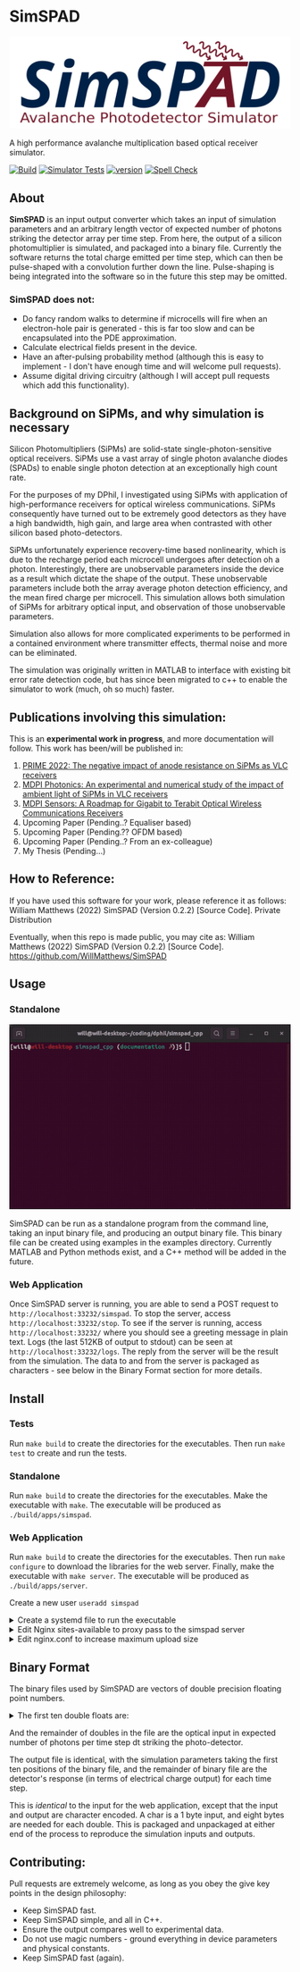 # SimSPAD

![logo](https://github.com/WillMatthews/SimSPAD/blob/master/doc/img/simspad_logo.svg)

A high performance avalanche multiplication based optical receiver simulator.

[![Build](https://github.com/WillMatthews/SimSPAD/actions/workflows/makefile.yml/badge.svg)](https://github.com/WillMatthews/SimSPAD/actions/workflows/makefile.yml)
[![Simulator Tests](https://github.com/WillMatthews/SimSPAD/actions/workflows/sim-accuracy.yml/badge.svg)](https://github.com/WillMatthews/SimSPAD/actions/workflows/sim-accuracy.yml)
[![version](https://img.shields.io/badge/version-0.2.2-success.svg)](https://semver.org)
[![Spell Check](https://github.com/WillMatthews/SimSPAD/actions/workflows/spelling.yml/badge.svg)](https://github.com/WillMatthews/SimSPAD/actions/workflows/spelling.yml)


## About

**SimSPAD** is an input output converter which takes an input of simulation parameters and an arbitrary length vector of expected number of photons striking the detector array per time step.
From here, the output of a silicon photomultiplier is simulated, and packaged into a binary file.
Currently the software returns the total charge emitted per time step, which can then be pulse-shaped with a convolution further down the line.
Pulse-shaping is being integrated into the software so in the future this step may be omitted.

### SimSPAD does not:
- Do fancy random walks to determine if microcells will fire when an electron-hole pair is generated - this is far too slow and can be encapsulated into the PDE approximation.
- Calculate electrical fields present in the device.
- Have an after-pulsing probability method (although this is easy to implement - I don't have enough time and will welcome pull requests).
- Assume digital driving circuitry (although I will accept pull requests which add this functionality).

## Background on SiPMs, and why simulation is necessary

Silicon Photomultipliers (SiPMs) are solid-state single-photon-sensitive optical receivers.
SiPMs use a vast array of single photon avalanche diodes (SPADs) to enable single photon detection at an exceptionally high count rate.

For the purposes of my DPhil, I investigated using SiPMs with application of high-performance receivers for optical wireless communications.
SiPMs consequently have turned out to be extremely good detectors as they have a high bandwidth, high gain, and large area when contrasted with other silicon based photo-detectors.

SiPMs unfortunately experience recovery-time based nonlinearity, which is due to the recharge period each microcell undergoes after detection oh a photon.
Interestingly, there are unobservable parameters inside the device as a result which dictate the shape of the output.
These unobservable parameters include both the array average photon detection efficiency, and the mean fired charge per microcell.
This simulation allows both simulation of SiPMs for arbitrary optical input, and observation of those unobservable parameters.

Simulation also allows for more complicated experiments to be performed in a contained environment where transmitter effects, thermal noise and more can be eliminated.

The simulation was originally written in MATLAB to interface with existing bit error rate detection code, but has since been migrated to c++ to enable the simulator to work (much, oh so much) faster.


## Publications involving this simulation:

This is an **experimental work in progress**, and more documentation will follow. This work has been/will be published in:

1. [PRIME 2022: The negative impact of anode resistance on SiPMs as VLC receivers](https://doi.org/10.1109/PRIME55000.2022.9816749)
2. [MDPI Photonics: An experimental and numerical study of the impact of ambient light of SiPMs in VLC receivers](https://doi.org/10.3390/photonics9120888)
3. [MDPI Sensors: A Roadmap for Gigabit to Terabit Optical Wireless Communications Receivers](https://doi.org/10.3390/s23031101)
4. Upcoming Paper (Pending..? Equaliser based)
5. Upcoming Paper (Pending.?? OFDM based)
6. Upcoming Paper (Pending..? From an ex-colleague)
7. My Thesis (Pending...)

## How to Reference:

If you have used this software for your work, please reference it as follows:
William Matthews (2022) SimSPAD (Version 0.2.2) [Source Code]. Private Distribution

Eventually, when this repo is made public, you may cite as:
William Matthews (2022) SimSPAD (Version 0.2.2) [Source Code]. https://github.com/WillMatthews/SimSPAD


## Usage

### Standalone

![logo](https://github.com/WillMatthews/SimSPAD/blob/master/doc/img/example.gif)

SimSPAD can be run as a standalone program from the command line, taking an input binary file, and producing an output binary file.
This binary file can be created using examples in the examples directory. Currently MATLAB and Python methods exist, and a C++ method will be added in the future.

### Web Application

Once SimSPAD server is running, you are able to send a POST request to `http://localhost:33232/simspad`.
To stop the server, access `http://localhost:33232/stop`.
To see if the server is running, access `http://localhost:33232/` where you should see a greeting message in plain text.
Logs (the last 512KB of output to stdout) can be seen at `http://localhost:33232/logs`.
The reply from the server will be the result from the simulation.
The data to and from the server is packaged as characters - see below in the Binary Format section for more details.

## Install

### Tests
Run `make build` to create the directories for the executables.
Then run `make test` to create and run the tests.

### Standalone
Run `make build` to create the directories for the executables.
Make the executable with `make`. The executable will be produced as `./build/apps/simspad`.

### Web Application
Run `make build` to create the directories for the executables.
Then run `make configure` to download the libraries for the web server.
Finally, make the executable with `make server`. The executable will be produced as `./build/apps/server`.

Create a new user `useradd simspad`
<details>
<summary>Create a systemd file to run the executable </summary>

```
[Unit]
Description=SimSPAD Avalanche Photo-detector Simulator
Requires=network-online.target
Wants=network-online.target
After=network.target syslog.target network-online.target

[Service]
User=simspad
ExecStart=/path/to/server
RestartSec=5
Restart=always

[Install]
WantedBy=multi-user.target
```
</details>

<details>
<summary>Edit Nginx sites-available to proxy pass to the simspad server </summary>

Add the following location:

```
    location /sim/ {
        # proxy_buffering off;
        proxy_pass http://127.0.0.1:33232/;
    }
```
</details>


<details>
<summary>Edit nginx.conf to increase maximum upload size </summary>

Add the following to the end of `http{}`:

```
    client_max_body_size 200M;
```
</details>

## Binary Format

The binary files used by SimSPAD are vectors of double precision floating point numbers.
<details>
<summary>The first ten double floats are:</summary>

    (in order)
        dt                - Simulation time step size
        numMicrocell      - Number of Detectors
        vBias             - Bias Voltage
        vBr               - Breakdown Voltage
        tauRecovery       - Recharge time constant
        pdeMax            - Max PDE for PDE-Vover equation
        vChr              - Characteristic Voltage for PDE-Vover equation
        cCell             - Capacitance per detector
        tauFwhm           - Output pulse full width half max time
        digitalThreshold - Detection Threshold (as a fraction of overvoltage from bias)

</details>

And the remainder of doubles in the file are the optical input in expected number of photons per time step dt striking the photo-detector.

The output file is identical, with the simulation parameters taking the first ten positions of the binary file, and the remainder of binary file are the detector's response (in terms of electrical charge output) for each time step.

This is *identical* to the input for the web application, except that the input and output are character encoded.
A char is a 1 byte input, and eight bytes are needed for each double.
This is packaged and unpackaged at either end of the process to reproduce the simulation inputs and outputs.

## Contributing:
Pull requests are extremely welcome, as long as you obey the give key points in the design philosophy:

- Keep SimSPAD fast.
- Keep SimSPAD simple, and all in C++.
- Ensure the output compares well to experimental data.
- Do not use magic numbers - ground everything in device parameters and physical constants.
- Keep SimSPAD fast (again).
